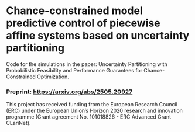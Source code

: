 # Chance-constrained model predictive control of piecewise affine systems based on uncertainty partitioning

Code for the simulations in the paper: Uncertainty Partitioning with Probabilistic Feasibility and Performance Guarantees for Chance-Constrained Optimization.
### Preprint: https://arxiv.org/abs/2505.20927
This project has received funding from the European Research Council (ERC) under the European Union’s Horizon 2020 research and innovation programme (Grant agreement No. 101018826 - ERC Advanced Grant CLariNet).
